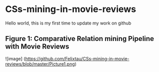# CSs-mining-in-movie-reviews
Hello world, this is my first time to update my work on github
## Figure 1: Comparative Relation mining Pipeline with Movie Reviews
![image]
(https://github.com/Felixtau/CSs-mining-in-movie-reviews/blob/master/Picture1.png)
